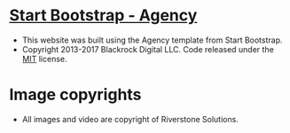 # [Start Bootstrap - Agency](https://startbootstrap.com/template-overviews/agency/)
* This website was built using the Agency template from Start Bootstrap.
* Copyright 2013-2017 Blackrock Digital LLC. Code released under the [MIT](https://github.com/BlackrockDigital/startbootstrap-agency/blob/gh-pages/LICENSE) license.

# Image copyrights
* All images and video are copyright of Riverstone Solutions.



